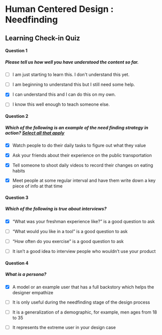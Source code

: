 # Human Centered Design : Needfinding

## **Learning Check-in** Quiz

#### Question 1

##### Please tell us how well you have understood the content so far.

- [ ] I am just starting to learn this. I don't understand this yet.

- [ ] I am beginning to understand this but I still need some help.

- [x] I can understand this and I can do this on my own.

- [ ] I know this well enough to teach someone else.

#### Question 2

##### Which of the following is an example of the need finding strategy in action? <u>Select all that apply</u>

- [x] Watch people to do their daily tasks to figure out what they value

- [x] Ask your friends about their experience on the public transportation

- [x] Tell someone to shoot daily videos to record their changes on eating habits

- [x] Meet people at some regular interval and have them write down a key piece of info at that time

#### Question 3

##### Which of the following is true about interviews?

- [x] “What was your freshman experience like?” is a good question to ask 

- [ ] “What would you like in a tool” is a good question to ask

- [ ] “How often do you exercise” is a good question to ask

- [ ] It isn’t a good idea to interview people who wouldn’t use your product 

#### Question 4

##### What is a persona?

- [x] A model or an example user that has a full backstory which helps the designer empathize

- [ ] It is only useful during the needfinding stage of the design process

- [ ] It is a generalization of a demographic, for example, men ages from 18 to 35

- [ ] It represents the extreme user in your design case